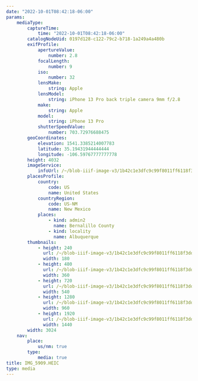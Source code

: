 ```yaml
---
date: "2022-10-01T08:42:18-06:00"
params:
    mediaType:
        captureTime:
            time: "2022-10-01T08:42:18-06:00"
        catalogNodeUid: 0197d128-c122-79c2-b718-1a249a4a480b
        exifProfile:
            apertureValue:
                number: 2.8
            focalLength:
                number: 9
            iso:
                number: 32
            lensMake:
                string: Apple
            lensModel:
                string: iPhone 13 Pro back triple camera 9mm f/2.8
            make:
                string: Apple
            model:
                string: iPhone 13 Pro
            shutterSpeedValue:
                number: 703.72976688475
        geoCoordinates:
            elevation: 1541.3385214007783
            latitude: 35.19431944444444
            longitude: -106.59767777777778
        height: 4032
        imageService:
            infoUrl: /~/blob-iiif-image-v3/1b42c1e3dfc9c99f8011ff6118f3dd99983908c7adfa24f9d3353bded8591043/info.json
        placesProfile:
            country:
                code: US
                name: United States
            countryRegion:
                code: US-NM
                name: New Mexico
            places:
                - kind: admin2
                  name: Bernalillo County
                - kind: locality
                  name: Albuquerque
        thumbnails:
            - height: 240
              url: /~/blob-iiif-image-v3/1b42c1e3dfc9c99f8011ff6118f3dd99983908c7adfa24f9d3353bded8591043/full/180%2C240/0/default.jpg
              width: 180
            - height: 480
              url: /~/blob-iiif-image-v3/1b42c1e3dfc9c99f8011ff6118f3dd99983908c7adfa24f9d3353bded8591043/full/360%2C480/0/default.jpg
              width: 360
            - height: 720
              url: /~/blob-iiif-image-v3/1b42c1e3dfc9c99f8011ff6118f3dd99983908c7adfa24f9d3353bded8591043/full/540%2C720/0/default.jpg
              width: 540
            - height: 1280
              url: /~/blob-iiif-image-v3/1b42c1e3dfc9c99f8011ff6118f3dd99983908c7adfa24f9d3353bded8591043/full/960%2C1280/0/default.jpg
              width: 960
            - height: 1920
              url: /~/blob-iiif-image-v3/1b42c1e3dfc9c99f8011ff6118f3dd99983908c7adfa24f9d3353bded8591043/full/1440%2C1920/0/default.jpg
              width: 1440
        width: 3024
    nav:
        place:
            us/nm: true
        type:
            media: true
title: IMG_5909.HEIC
type: media
---
```

